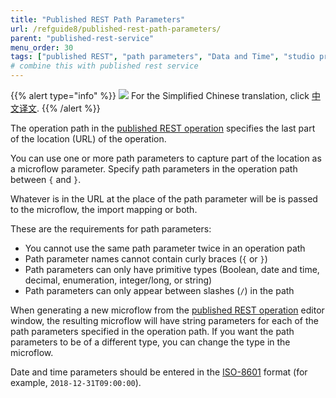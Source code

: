 ```yaml
---
title: "Published REST Path Parameters"
url: /refguide8/published-rest-path-parameters/
parent: "published-rest-service"
menu_order: 30
tags: ["published REST", "path parameters", "Data and Time", "studio pro"]
# combine this with published rest service
---
```


{{% alert type="info" %}}
<img src="attachments/chinese-translation/china.png" style="display: inline-block; margin: 0" /> For the Simplified Chinese translation, click [中文译文](https://cdn.mendix.tencent-cloud.com/documentation/refguide8/published-rest-path-parameters.pdf).
{{% /alert %}}

The operation path in the [published REST operation](published-rest-operation) specifies the last part of the location (URL) of the operation. 

You can use one or more path parameters to capture part of the location as a microflow parameter. Specify path parameters in the operation path between `{` and `}`. 

Whatever is in the URL at the place of the path parameter will be is passed to the microflow, the import mapping or both.

These are the requirements for path parameters:

* You cannot use the same path parameter twice in an operation path
* Path parameter names cannot contain curly braces (`{` or `}`)
* Path parameters can only have primitive types (Boolean, date and time, decimal, enumeration, integer/long, or string)
* Path parameters can only appear between slashes (`/`) in the path

When generating a new microflow from the [published REST operation](published-rest-operation) editor window, the resulting microflow will have string parameters for each of the path parameters specified in the operation path. If you want the path parameters to be of a different type, you can change the type in the microflow.

Date and time parameters should be entered in the [ISO-8601](https://www.w3schools.com/xml/schema_dtypes_date.asp) format (for example, `2018-12-31T09:00:00`).
